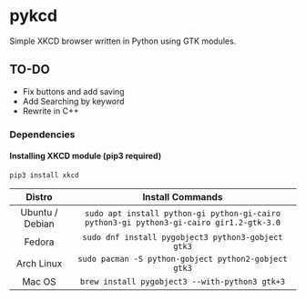 # pykcd
Simple XKCD browser written in Python using GTK modules.

## TO-DO
* Fix buttons and add saving
* Add Searching by keyword
* Rewrite in C++


### Dependencies
#### Installing XKCD module (pip3 required)
`pip3 install xkcd`




|Distro|Install Commands|
|:----:|:----:|
| Ubuntu / Debian | `sudo apt install python-gi python-gi-cairo python3-gi python3-gi-cairo gir1.2-gtk-3.0` |
| Fedora | `sudo dnf install pygobject3 python3-gobject gtk3` |
| Arch Linux | `sudo pacman -S python-gobject python2-gobject gtk3` |
| Mac OS | `brew install pygobject3 --with-python3 gtk+3` |

